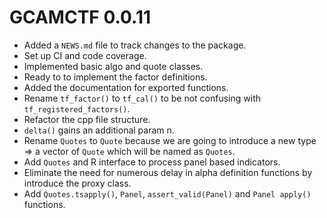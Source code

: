 # GCAMCTF 0.0.11

* Added a `NEWS.md` file to track changes to the package.
* Set up CI and code coverage.
* Implemented basic algo and quote classes.
* Ready to to implement the factor definitions.
* Added the documentation for exported functions.
* Rename `tf_factor()` to `tf_cal()` to be not confusing with `tf_registered_factors()`.
* Refactor the cpp file structure.
* `delta()` gains an additional param n.
* Rename `Quotes` to `Quote` because we are going to introduce a new type => a vector of `Quote` which will be named as `Quotes`.
* Add `Quotes` and R interface to process panel based indicators.
* Eliminate the need for numerous delay in alpha definition functions by introduce the proxy class.
* Add `Quotes.tsapply()`, `Panel`, `assert_valid(Panel)` and `Panel apply()` functions.
